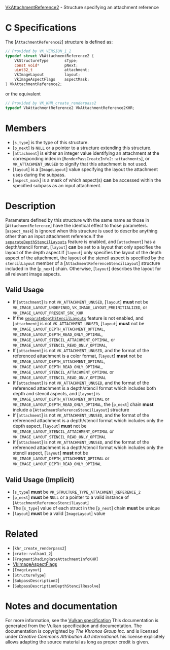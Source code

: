 [VkAttachmentReference2](https://www.khronos.org/registry/vulkan/specs/1.3-extensions/man/html/VkAttachmentReference2.html) - Structure specifying an attachment reference

# C Specifications
The [`AttachmentReference2`] structure is defined as:
```c
// Provided by VK_VERSION_1_2
typedef struct VkAttachmentReference2 {
    VkStructureType       sType;
    const void*           pNext;
    uint32_t              attachment;
    VkImageLayout         layout;
    VkImageAspectFlags    aspectMask;
} VkAttachmentReference2;
```
or the equivalent
```c
// Provided by VK_KHR_create_renderpass2
typedef VkAttachmentReference2 VkAttachmentReference2KHR;
```

# Members
- [`s_type`] is the type of this structure.
- [`p_next`] is `NULL` or a pointer to a structure extending this structure.
- [`attachment`] is either an integer value identifying an attachment at the corresponding index in [`RenderPassCreateInfo2::attachments`], or `VK_ATTACHMENT_UNUSED` to signify that this attachment is not used.
- [`layout`] is a [`ImageLayout`] value specifying the layout the attachment uses during the subpass.
- [`aspect_mask`] is a mask of which aspect(s)  **can**  be accessed within the specified subpass as an input attachment.

# Description
Parameters defined by this structure with the same name as those in
[`AttachmentReference`] have the identical effect to those parameters.[`aspect_mask`] is ignored when this structure is used to describe anything
other than an input attachment reference.If the [`separateDepthStencilLayouts`](https://www.khronos.org/registry/vulkan/specs/1.3-extensions/html/vkspec.html#features-separateDepthStencilLayouts) feature is enabled, and [`attachment`]
has a depth/stencil format, [`layout`] **can**  be set to a layout that only
specifies the layout of the depth aspect.If [`layout`] only specifies the layout of the depth aspect of the
attachment, the layout of the stencil aspect is specified by the
`stencilLayout` member of a [`AttachmentReferenceStencilLayout`]
structure included in the [`p_next`] chain.
Otherwise, [`layout`] describes the layout for all relevant image aspects.
## Valid Usage
-    If [`attachment`] is not `VK_ATTACHMENT_UNUSED`, [`layout`] **must**  not be `VK_IMAGE_LAYOUT_UNDEFINED`, `VK_IMAGE_LAYOUT_PREINITIALIZED`, or `VK_IMAGE_LAYOUT_PRESENT_SRC_KHR`
-    If the [`separateDepthStencilLayouts`](https://www.khronos.org/registry/vulkan/specs/1.3-extensions/html/vkspec.html#features-separateDepthStencilLayouts) feature is not enabled, and [`attachment`] is not `VK_ATTACHMENT_UNUSED`, [`layout`] **must**  not be `VK_IMAGE_LAYOUT_DEPTH_ATTACHMENT_OPTIMAL`, `VK_IMAGE_LAYOUT_DEPTH_READ_ONLY_OPTIMAL`, `VK_IMAGE_LAYOUT_STENCIL_ATTACHMENT_OPTIMAL`, or `VK_IMAGE_LAYOUT_STENCIL_READ_ONLY_OPTIMAL`,
-    If [`attachment`] is not `VK_ATTACHMENT_UNUSED`, and the format of the referenced attachment is a color format, [`layout`] **must**  not be `VK_IMAGE_LAYOUT_DEPTH_ATTACHMENT_OPTIMAL`, `VK_IMAGE_LAYOUT_DEPTH_READ_ONLY_OPTIMAL`, `VK_IMAGE_LAYOUT_STENCIL_ATTACHMENT_OPTIMAL` or `VK_IMAGE_LAYOUT_STENCIL_READ_ONLY_OPTIMAL`
-    If [`attachment`] is not `VK_ATTACHMENT_UNUSED`, and the format of the referenced attachment is a depth/stencil format which includes both depth and stencil aspects, and [`layout`] is `VK_IMAGE_LAYOUT_DEPTH_ATTACHMENT_OPTIMAL` or `VK_IMAGE_LAYOUT_DEPTH_READ_ONLY_OPTIMAL`, the [`p_next`] chain  **must**  include a [`AttachmentReferenceStencilLayout`] structure
-    If [`attachment`] is not `VK_ATTACHMENT_UNUSED`, and the format of the referenced attachment is a depth/stencil format which includes only the depth aspect, [`layout`] **must**  not be `VK_IMAGE_LAYOUT_STENCIL_ATTACHMENT_OPTIMAL` or `VK_IMAGE_LAYOUT_STENCIL_READ_ONLY_OPTIMAL`
-    If [`attachment`] is not `VK_ATTACHMENT_UNUSED`, and the format of the referenced attachment is a depth/stencil format which includes only the stencil aspect, [`layout`] **must**  not be `VK_IMAGE_LAYOUT_DEPTH_ATTACHMENT_OPTIMAL` or `VK_IMAGE_LAYOUT_DEPTH_READ_ONLY_OPTIMAL`

## Valid Usage (Implicit)
-  [`s_type`] **must**  be `VK_STRUCTURE_TYPE_ATTACHMENT_REFERENCE_2`
-  [`p_next`] **must**  be `NULL` or a pointer to a valid instance of [`AttachmentReferenceStencilLayout`]
-    The [`s_type`] value of each struct in the [`p_next`] chain  **must**  be unique
-  [`layout`] **must**  be a valid [`ImageLayout`] value

# Related
- [`khr_create_renderpass2`]
- [`crate::vulkan1_2`]
- [`FragmentShadingRateAttachmentInfoKHR`]
- [VkImageAspectFlags]()
- [`ImageLayout`]
- [`StructureType`]
- [`SubpassDescription2`]
- [`SubpassDescriptionDepthStencilResolve`]

# Notes and documentation
For more information, see the [Vulkan specification](https://www.khronos.org/registry/vulkan/specs/1.3-extensions/html/vkspec.html)
This documentation is generated from the Vulkan specification and documentation.
The documentation is copyrighted by *The Khronos Group Inc.* and is licensed under *Creative Commons Attribution 4.0 International*.
his license explicitely allows adapting the source material as long as proper credit is given.
        